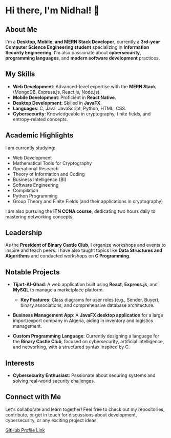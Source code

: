 # Hi there, I'm Nidhal! 👋

## About Me
I'm a **Desktop, Mobile, and MERN Stack Developer**, currently a **3rd-year Computer Science Engineering student** specializing in **Information Security Engineering**. I'm also passionate about **cybersecurity**, **programming languages**, and **modern software development** practices.  

## My Skills
- **Web Development**: Advanced-level expertise with the **MERN Stack** (MongoDB, Express.js, React.js, Node.js).
- **Mobile Development**: Proficient in **React Native**.
- **Desktop Development**: Skilled in **JavaFX**.
- **Languages**: C, Java, JavaScript, Python, HTML, CSS.
- **Cybersecurity**: Knowledgeable in cryptography, finite fields, and entropy-related concepts.

## Academic Highlights
I am currently studying:
- Web Development
- Mathematical Tools for Cryptography
- Operational Research
- Theory of Information and Coding
- Business Intelligence (BI)
- Software Engineering
- Compilation
- Python Programming
- Group Theory and Finite Fields (and their applications in cryptography)

I am also pursuing the **ITN CCNA course**, dedicating two hours daily to mastering networking concepts.

## Leadership
As the **President of Binary Castle Club**, I organize workshops and events to inspire and teach peers. I have also taught topics like **Data Structures and Algorithms** and conducted workshops on **C Programming**.

## Notable Projects
- **Tijart-Al-Ghad**: A web application built using **React**, **Express.js**, and **MySQL** to manage a marketplace platform.
  - **Key Features**: Class diagrams for user roles (e.g., Sender, Buyer), binary associations, and comprehensive database architecture.
  
- **Business Management App**: A **JavaFX desktop application** for a large import/export company in Algeria, aiding in inventory and logistics management.

- **Custom Programming Language**: Currently designing a language for the **Binary Castle Club**, focused on cybersecurity, artificial intelligence, and networking, with a structured syntax inspired by C.

## Interests
- **Cybersecurity Enthusiast**: Passionate about securing systems and solving real-world security challenges.




## Connect with Me
Let's collaborate and learn together! Feel free to check out my repositories, contribute, or get in touch for discussions about development, cybersecurity, or any exciting project ideas.

[GitHub Profile Link](https://github.com/NIDHAL198/NIDHAL198)

